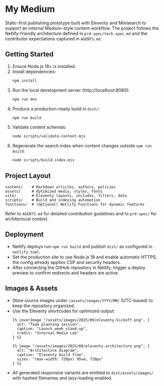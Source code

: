 # My Medium

Static-first publishing prototype built with Eleventy and Minisearch to support an internal Medium-style content workflow. The project follows the Netlify-friendly architecture defined in `prd-spec/tech-spec.md` and the contributor expectations captured in `AGENTS.md`.

## Getting Started

1. Ensure Node.js 18+ is installed.
2. Install dependencies:
   ```bash
   npm install
   ```
3. Run the local development server (http://localhost:8080):
   ```bash
   npm run dev
   ```
4. Produce a production-ready build in `dist/`:
   ```bash
   npm run build
   ```
5. Validate content schemas:
   ```bash
   node scripts/validate-content.mjs
   ```
6. Regenerate the search index when content changes outside `npm run build`:
   ```bash
   node scripts/build-index.mjs
   ```

## Project Layout

```
content/    # Markdown articles, authors, policies
assets/     # Optimized media, styles, fonts
site/       # Eleventy layouts, includes, filters, data
scripts/    # Build and indexing automation
functions/  # (Optional) Netlify Functions for dynamic features
```

Refer to `AGENTS.md` for detailed contribution guidelines and to `prd-spec/` for architectural context.

## Deployment

- Netlify deploys run `npm run build` and publish `dist/` as configured in `netlify.toml`.
- Set the production site to use Node.js 18 and enable automatic HTTPS; the config already applies CSP and security headers.
- After connecting the GitHub repository in Netlify, trigger a deploy preview to confirm redirects and headers are active.

## Images & Assets

- Store source images under `/assets/images/YYYY/MM/` (UTC-based) to keep the repository organized.
- Use the Eleventy shortcodes for optimized output:
  ```njk
  {% coverImage "/assets/images/2025/09/eleventy-kickoff.png", {
    alt: "Team planning session",
    caption: "Launch week stand-up",
    credit: "Internal Media Lab"
  } %}

  {% image "/assets/images/2025/09/eleventy-architecture.png", {
    alt: "Architecture diagram",
    caption: "Eleventy build flow",
    sizes: "(max-width: 720px) 95vw, 720px"
  } %}
  ```
- All generated responsive variants are emitted to `dist/assets/images/` with hashed filenames and lazy-loading enabled.

